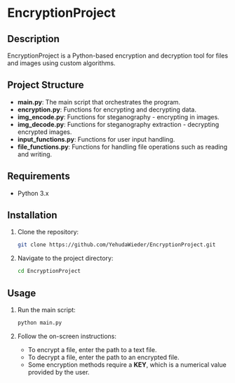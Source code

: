 # EncryptionProject

## Description
EncryptionProject is a Python-based encryption and decryption tool for files and images using custom algorithms.

## Project Structure

- **main.py**: The main script that orchestrates the program.
- **encryption.py**: Functions for encrypting and decrypting data.
- **img_encode.py**: Functions for steganography - encrypting in images.
- **img_decode.py**: Functions for steganography extraction - decrypting encrypted images.
- **input_functions.py**: Functions for user input handling.
- **file_functions.py**: Functions for handling file operations such as reading and writing.


## Requirements
- Python 3.x

## Installation

1. Clone the repository:
   ```bash
   git clone https://github.com/YehudaWieder/EncryptionProject.git
   ```

2. Navigate to the project directory:
   ```bash
   cd EncryptionProject
   ```

## Usage

1. Run the main script:
   ```bash
   python main.py
   ```

2. Follow the on-screen instructions:
   - To encrypt a file, enter the path to a text file.
   - To decrypt a file, enter the path to an encrypted file.
   - Some encryption methods require a **KEY**, which is a numerical value provided by the user.

